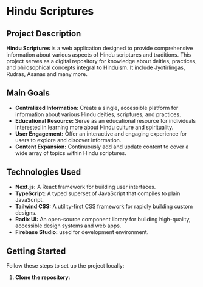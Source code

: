 # Hindu Scriptures

## Project Description

**Hindu Scriptures** is a web application designed to provide comprehensive information about various aspects of Hindu scriptures and traditions. This project serves as a digital repository for knowledge about deities, practices, and philosophical concepts integral to Hinduism. It include Jyotirlingas, Rudras, Asanas and many more.

## Main Goals

- **Centralized Information:** Create a single, accessible platform for information about various Hindu deities, scriptures, and practices.
- **Educational Resource:** Serve as an educational resource for individuals interested in learning more about Hindu culture and spirituality.
- **User Engagement:** Offer an interactive and engaging experience for users to explore and discover information.
- **Content Expansion:** Continuously add and update content to cover a wide array of topics within Hindu scriptures.

## Technologies Used

- **Next.js:** A React framework for building user interfaces.
- **TypeScript:** A typed superset of JavaScript that compiles to plain JavaScript.
- **Tailwind CSS:** A utility-first CSS framework for rapidly building custom designs.
- **Radix UI:** An open-source component library for building high-quality, accessible design systems and web apps.
- **Firebase Studio:** used for development environment.

## Getting Started

Follow these steps to set up the project locally:

1.  **Clone the repository:**
